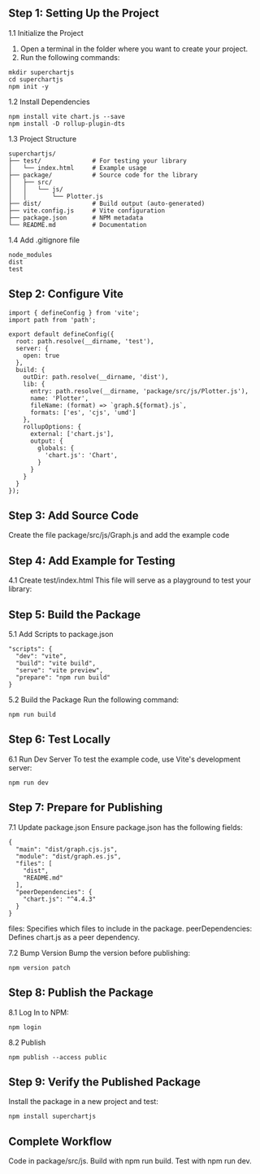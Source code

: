## Step 1: Setting Up the Project

1.1 Initialize the Project
1. Open a terminal in the folder where you want to create your project.
2. Run the following commands:
```
mkdir superchartjs
cd superchartjs
npm init -y
```

1.2 Install Dependencies
```
npm install vite chart.js --save
npm install -D rollup-plugin-dts
```

1.3 Project Structure
```
superchartjs/
├── test/              # For testing your library
│   └── index.html     # Example usage
├── package/           # Source code for the library
│   ├── src/
│   │   └── js/
│   │       └── Plotter.js
├── dist/              # Build output (auto-generated)
├── vite.config.js     # Vite configuration
├── package.json       # NPM metadata
└── README.md          # Documentation
```

1.4 Add .gitignore file
```
node_modules
dist
test
```

## Step 2: Configure Vite
```
import { defineConfig } from 'vite';
import path from 'path';

export default defineConfig({
  root: path.resolve(__dirname, 'test'),
  server: {
    open: true
  },
  build: {
    outDir: path.resolve(__dirname, 'dist'),
    lib: {
      entry: path.resolve(__dirname, 'package/src/js/Plotter.js'),
      name: 'Plotter',
      fileName: (format) => `graph.${format}.js`,
      formats: ['es', 'cjs', 'umd']
    },
    rollupOptions: {
      external: ['chart.js'],
      output: {
        globals: {
          'chart.js': 'Chart',
        }
      }
    }
  }
});

```
## Step 3: Add Source Code
Create the file package/src/js/Graph.js and add the example code

## Step 4: Add Example for Testing
4.1 Create test/index.html
This file will serve as a playground to test your library:

## Step 5: Build the Package
5.1 Add Scripts to package.json

```
"scripts": {
  "dev": "vite",
  "build": "vite build",
  "serve": "vite preview",
  "prepare": "npm run build"
}
```

5.2 Build the Package
Run the following command:
```
npm run build
```

## Step 6: Test Locally
6.1 Run Dev Server
To test the example code, use Vite's development server:
```
npm run dev
```

## Step 7: Prepare for Publishing
7.1 Update package.json
Ensure package.json has the following fields:
```
{
  "main": "dist/graph.cjs.js",
  "module": "dist/graph.es.js",
  "files": [
    "dist",
    "README.md"
  ],
  "peerDependencies": {
    "chart.js": "^4.4.3"
  }
}
```

files: Specifies which files to include in the package.
peerDependencies: Defines chart.js as a peer dependency.

7.2 Bump Version
Bump the version before publishing:
```
npm version patch
```

## Step 8: Publish the Package
8.1 Log In to NPM:
```
npm login
```

8.2 Publish
```
npm publish --access public
```

## Step 9: Verify the Published Package
Install the package in a new project and test:
```
npm install superchartjs
```

## Complete Workflow
Code in package/src/js.
Build with npm run build.
Test with npm run dev.
